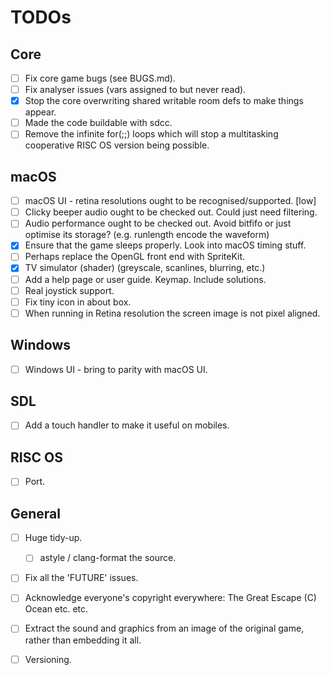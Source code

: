 TODOs
=====

Core
----
- [ ] Fix core game bugs (see BUGS.md).
- [ ] Fix analyser issues (vars assigned to but never read).
- [x] Stop the core overwriting shared writable room defs to make things appear.
- [ ] Made the code buildable with sdcc.
- [ ] Remove the infinite for(;;) loops which will stop a multitasking cooperative RISC OS version being possible.

macOS
-----
- [ ] macOS UI - retina resolutions ought to be recognised/supported. [low]
- [ ] Clicky beeper audio ought to be checked out. Could just need filtering.
- [ ] Audio performance ought to be checked out. Avoid bitfifo or just optimise its storage? (e.g. runlength encode the waveform)
- [x] Ensure that the game sleeps properly. Look into macOS timing stuff.
- [ ] Perhaps replace the OpenGL front end with SpriteKit.
- [x] TV simulator (shader) (greyscale, scanlines, blurring, etc.)
- [ ] Add a help page or user guide. Keymap. Include solutions.
- [ ] Real joystick support.
- [ ] Fix tiny icon in about box.
- [ ] When running in Retina resolution the screen image is not pixel aligned.

Windows
-------
- [ ] Windows UI - bring to parity with macOS UI.

SDL
---
- [ ] Add a touch handler to make it useful on mobiles.

RISC OS
-------
- [ ] Port.

General
-------
- [ ] Huge tidy-up.
  - [ ] astyle / clang-format the source.
- [ ] Fix all the 'FUTURE' issues.
- [ ] Acknowledge everyone's copyright everywhere: The Great Escape (C) Ocean etc. etc.
- [ ] Extract the sound and graphics from an image of the original game, rather than embedding it all.
- [ ] Versioning.

